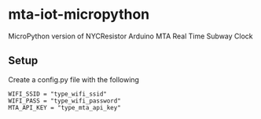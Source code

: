 # mta-iot-micropython
MicroPython version of NYCResistor Arduino MTA Real Time Subway Clock


## Setup
Create a config.py file with the following
```
WIFI_SSID = "type_wifi_ssid"
WIFI_PASS = "type_wifi_password"
MTA_API_KEY = "type_mta_api_key" 
```
